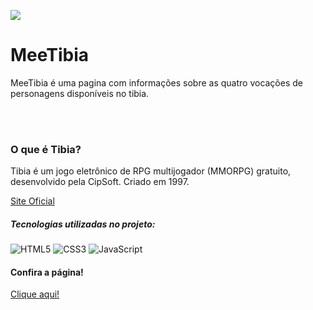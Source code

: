 ![](https://www.tibiawiki.com.br/images/5/52/Tibia_Logo.png)

# MeeTibia

<p>MeeTibia é uma pagina com informações sobre as quatro vocações de personagens disponíveis no tibia.</p>
<br>

<br>

### O que é Tibia?
<p>Tibia é um jogo eletrônico de RPG multijogador (MMORPG) gratuito, desenvolvido pela CipSoft. Criado em 1997.</p>

[Site Oficial](https://www.tibia.com)

##### Tecnologias utilizadas no projeto:

![HTML5](https://img.shields.io/badge/html5-%23E34F26.svg?style=for-the-badge&logo=html5&logoColor=white)
![CSS3](https://img.shields.io/badge/css3-%231572B6.svg?style=for-the-badge&logo=css3&logoColor=white)
![JavaScript](https://img.shields.io/badge/javascript-%23323330.svg?style=for-the-badge&logo=javascript&logoColor=%23F7DF1E)

#### Confira a página!
[Clique aqui!](romeoliveirasantos.github.io/MeeTibia/)
